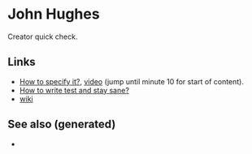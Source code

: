 # John Hughes

Creator quick check.

## Links

  - [How to specify
    it?](https://www.tfp2019.org/resources/tfp2019-how-to-specify-it.pdf),
    [video](https://www.youtube.com/watch?v=G0NUOst-53U) (jump until
    minute 10 for start of content).
  - [How to write test and stay
    sane?](https://www.youtube.com/watch?v=zi0rHwfiX1Q)
  - [wiki](https://en.wikipedia.org/wiki/John_Hughes_\(computer_scientist\))

## See also (generated)

  -

